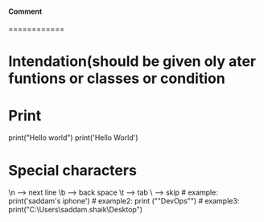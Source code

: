 #### Comment
============


Intendation(should be given oly ater funtions or classes or condition
===================





Print
======================
print("Hello world")
print('Hello World')


Special characters
=======================
\n --> next line
\b --> back space
\t --> tab
\ --> skip # example: print('saddam\'s iphone')
            # example2: print ("\"DevOps\"")
            # example3: print("C:\\Users\\saddam.shaik\\Desktop")
